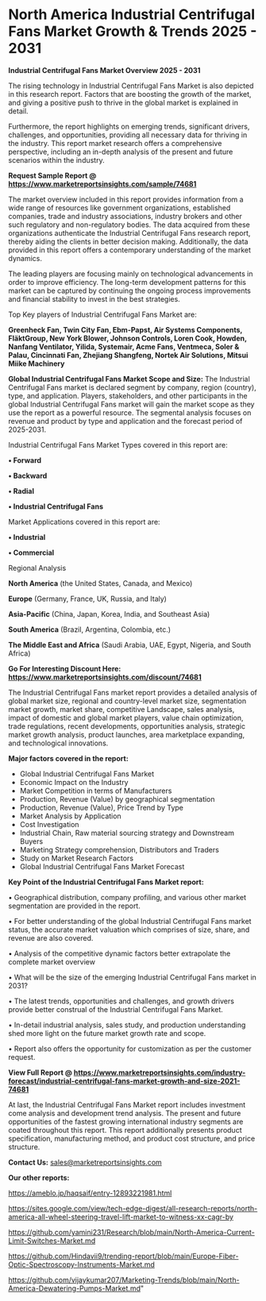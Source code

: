 # North America Industrial Centrifugal Fans Market Growth & Trends 2025 - 2031

<Strong> Industrial Centrifugal Fans Market Overview 2025 - 2031</strong>

The rising technology in Industrial Centrifugal Fans Market is also depicted in this research report. Factors that are boosting the growth of the market, and giving a positive push to thrive in the global market is explained in detail.

Furthermore, the report highlights on emerging trends, significant drivers, challenges, and opportunities, providing all necessary data for thriving in the industry. This report market research offers a comprehensive perspective, including an in-depth analysis of the present and future scenarios within the industry.

<strong>Request Sample Report @ <a href=https://www.marketreportsinsights.com/sample/74681>https://www.marketreportsinsights.com/sample/74681</a></strong>

The market overview included in this report provides information from a wide range of resources like government organizations, established companies, trade and industry associations, industry brokers and other such regulatory and non-regulatory bodies. The data acquired from these organizations authenticate the Industrial Centrifugal Fans research report, thereby aiding the clients in better decision making. Additionally, the data provided in this report offers a contemporary understanding of the market dynamics.

The leading players are focusing mainly on technological advancements in order to improve efficiency. The long-term development patterns for this market can be captured by continuing the ongoing process improvements and financial stability to invest in the best strategies.

Top Key players of Industrial Centrifugal Fans Market are:

<strong>Greenheck Fan, Twin City Fan, Ebm-Papst, Air Systems Components, FläktGroup, New York Blower, Johnson Controls, Loren Cook, Howden, Nanfang Ventilator, Yilida, Systemair, Acme Fans, Ventmeca, Soler & Palau, Cincinnati Fan, Zhejiang Shangfeng, Nortek Air Solutions, Mitsui Miike Machinery</strong>

<strong><b>Global Industrial Centrifugal Fans Market Scope and Size:</b></strong>
The Industrial Centrifugal Fans market is declared segment by company, region (country), type, and application. Players, stakeholders, and other participants in the global Industrial Centrifugal Fans market will gain the market scope as they use the report as a powerful resource. The segmental analysis focuses on revenue and product by type and application and the forecast period of 2025-2031.

Industrial Centrifugal Fans Market Types covered in this report are:

<strong>• Forward

• Backward

• Radial

• Industrial Centrifugal Fans</strong>

Market Applications covered in this report are:

<strong>• Industrial

• Commercial</strong> 

Regional Analysis

<strong>North America</strong> (the United States, Canada, and Mexico)

<strong>Europe</strong> (Germany, France, UK, Russia, and Italy)

<strong>Asia-Pacific</strong> (China, Japan, Korea, India, and Southeast Asia)

<strong>South America</strong> (Brazil, Argentina, Colombia, etc.)

<strong>The Middle East and Africa</strong> (Saudi Arabia, UAE, Egypt, Nigeria, and South Africa)

<strong>Go For Interesting Discount Here: <a href=https://www.marketreportsinsights.com/discount/74681>https://www.marketreportsinsights.com/discount/74681</a></strong>

The Industrial Centrifugal Fans market report provides a detailed analysis of global market size, regional and country-level market size, segmentation market growth, market share, competitive Landscape, sales analysis, impact of domestic and global market players, value chain optimization, trade regulations, recent developments, opportunities analysis, strategic market growth analysis, product launches, area marketplace expanding, and technological innovations.

<strong><b>Major factors covered in the report:</b></strong>
<ul>
  <li>Global Industrial Centrifugal Fans Market </li>
  <li>Economic Impact on the Industry</li>
  <li>Market Competition in terms of Manufacturers</li>
  <li>Production, Revenue (Value) by geographical segmentation</li>
  <li>Production, Revenue (Value), Price Trend by Type</li>
  <li>Market Analysis by Application</li>
  <li>Cost Investigation</li>
  <li>Industrial Chain, Raw material sourcing strategy and Downstream Buyers</li>
  <li>Marketing Strategy comprehension, Distributors and Traders</li>
  <li>Study on Market Research Factors</li>
  <li>Global Industrial Centrifugal Fans Market Forecast</li>
</ul>

<strong><b>Key Point of the Industrial Centrifugal Fans Market report:</b></strong>

• Geographical distribution, company profiling, and various other market segmentation are provided in the report.

• For better understanding of the global Industrial Centrifugal Fans market status, the accurate market valuation which comprises of size, share, and revenue are also covered.

• Analysis of the competitive dynamic factors better extrapolate the complete market overview

• What will be the size of the emerging Industrial Centrifugal Fans market in 2031?

• The latest trends, opportunities and challenges, and growth drivers provide better construal of the Industrial Centrifugal Fans Market.

• In-detail industrial analysis, sales study, and production understanding shed more light on the future market growth rate and scope.

• Report also offers the opportunity for customization as per the customer request.

<strong><b>View Full Report @ <a href=https://www.marketreportsinsights.com/industry-forecast/industrial-centrifugal-fans-market-growth-and-size-2021-74681>https://www.marketreportsinsights.com/industry-forecast/industrial-centrifugal-fans-market-growth-and-size-2021-74681</a></b></strong>


At last, the Industrial Centrifugal Fans Market report includes investment come analysis and development trend analysis. The present and future opportunities of the fastest growing international industry segments are coated throughout this report. This report additionally presents product specification, manufacturing method, and product cost structure, and price structure.

<strong>Contact Us:</strong>
sales@marketreportsinsights.com

<strong>Our other reports:</strong>

<a href=https://ameblo.jp/haqsaif/entry-12893221981.html>https://ameblo.jp/haqsaif/entry-12893221981.html</a>

<a href=https://sites.google.com/view/tech-edge-digest/all-research-reports/north-america-all-wheel-steering-travel-lift-market-to-witness-xx-cagr-by>https://sites.google.com/view/tech-edge-digest/all-research-reports/north-america-all-wheel-steering-travel-lift-market-to-witness-xx-cagr-by</a>

<a href=https://github.com/yamini231/Research/blob/main/North-America-Current-Limit-Switches-Market.md>https://github.com/yamini231/Research/blob/main/North-America-Current-Limit-Switches-Market.md</a>

<a href=https://github.com/Hindavii9/trending-report/blob/main/Europe-Fiber-Optic-Spectroscopy-Instruments-Market.md>https://github.com/Hindavii9/trending-report/blob/main/Europe-Fiber-Optic-Spectroscopy-Instruments-Market.md</a>

<a href=https://github.com/vijaykumar207/Marketing-Trends/blob/main/North-America-Dewatering-Pumps-Market.md>https://github.com/vijaykumar207/Marketing-Trends/blob/main/North-America-Dewatering-Pumps-Market.md</a>"
